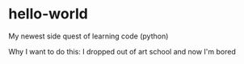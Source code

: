 # hello-world
My newest side quest of learning code (python)

Why I want to do this: I dropped out of art school and now I'm bored
